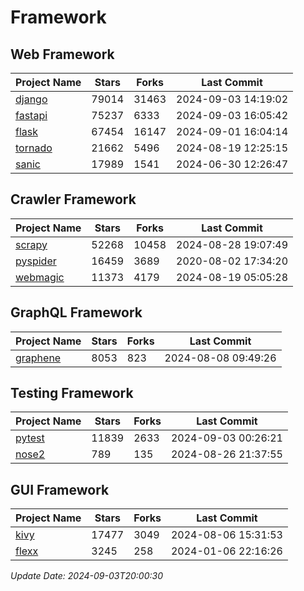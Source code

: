 # Framework

## Web Framework
| Project Name | Stars | Forks | Last Commit |
| ------------ | ----- | ----- | ----------- |
| [django](https://github.com/django/django) | 79014 | 31463 | 2024-09-03 14:19:02 |
| [fastapi](https://github.com/fastapi/fastapi) | 75237 | 6333 | 2024-09-03 16:05:42 |
| [flask](https://github.com/pallets/flask) | 67454 | 16147 | 2024-09-01 16:04:14 |
| [tornado](https://github.com/tornadoweb/tornado) | 21662 | 5496 | 2024-08-19 12:25:15 |
| [sanic](https://github.com/sanic-org/sanic) | 17989 | 1541 | 2024-06-30 12:26:47 |

## Crawler Framework
| Project Name | Stars | Forks | Last Commit |
| ------------ | ----- | ----- | ----------- |
| [scrapy](https://github.com/scrapy/scrapy) | 52268 | 10458 | 2024-08-28 19:07:49 |
| [pyspider](https://github.com/binux/pyspider) | 16459 | 3689 | 2020-08-02 17:34:20 |
| [webmagic](https://github.com/code4craft/webmagic) | 11373 | 4179 | 2024-08-19 05:05:28 |

## GraphQL Framework
| Project Name | Stars | Forks | Last Commit |
| ------------ | ----- | ----- | ----------- |
| [graphene](https://github.com/graphql-python/graphene) | 8053 | 823 | 2024-08-08 09:49:26 |

## Testing Framework
| Project Name | Stars | Forks | Last Commit |
| ------------ | ----- | ----- | ----------- |
| [pytest](https://github.com/pytest-dev/pytest) | 11839 | 2633 | 2024-09-03 00:26:21 |
| [nose2](https://github.com/nose-devs/nose2) | 789 | 135 | 2024-08-26 21:37:55 |

## GUI Framework
| Project Name | Stars | Forks | Last Commit |
| ------------ | ----- | ----- | ----------- |
| [kivy](https://github.com/kivy/kivy) | 17477 | 3049 | 2024-08-06 15:31:53 |
| [flexx](https://github.com/flexxui/flexx) | 3245 | 258 | 2024-01-06 22:16:26 |

*Update Date: 2024-09-03T20:00:30*